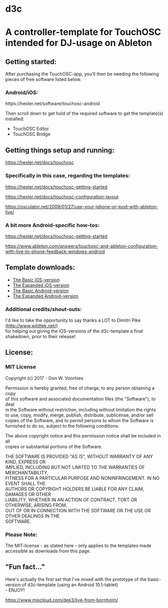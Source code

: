 # d3c
<h1>A controller-template for TouchOSC intended for DJ-usage on Ableton</h1>

<h2>Getting started:</h2>

After purchasing the TouchOSC-app, you’ll then be needing the following pieces of free software listed below.
<h3>Android/iOS:</h3>
https://hexler.net/software/touchosc-android

Then scroll down to get hold of the required software to get the template(s) installed: 
<ul>
<li>TouchOSC Editor</li>
<li>TouchOSC Bridge</li>
</ul>

<h2>Getting things setup and running:</h2>

https://hexler.net/docs/touchosc


<h3>Specifically in this case, regarding the templates:</h3>

https://hexler.net/docs/touchosc-getting-started

https://hexler.net/docs/touchosc-configuration-layout

https://osculator.net/2009/01/27/use-your-iphone-or-ipod-with-ableton-live/


<h3>A bit more Android-specific how-tos:</h3>

https://hexler.net/docs/touchosc-getting-started

https://www.ableton.com/answers/touchosc-and-ableton-configuration-with-live-to-phone-feedback-windows-android

<h2>Template downloads:</h2>
<ul>
  <li><a href="https://github.com/donvoorhies/d3c/blob/master/d3c_iOS.touchosc?raw=true">The Basic iOS-version</a></li>
  <li><a href="https://github.com/donvoorhies/d3c/blob/master/d3c-ext_iOS.touchosc?raw=true">The Expanded iOS-version</a></li>
  <li><a href="https://github.com/donvoorhies/d3c/blob/master/d3c_Android.touchosc?raw=true">The Basic Android-version</a></li>
  <li><a href="https://github.com/donvoorhies/d3c/blob/master/d3c-ext_Android.touchosc?raw=true">The Expanded Android-version</a></li>
</ul>

<h3>Additional credits/shout-outs:</h3>
<p>I'd like to take the opportunity to say thanks a LOT to Dimitri Pike (<a href="http://www.wildtek.net/" title="To the Wildtek website" target="_blank">http://www.wildtek.net/</a>)<br>
for helping out giving the iOS-versions of the d3c-template a final shakedown, prior to their release!</p>

<h2>License:</h2>
<h3>MIT License</h3>
<p>Copyright (c) 2017 - Don W. Voorhies</p>

<p>Permission is hereby granted, free of charge, to any person obtaining a copy<br>
of this software and associated documentation files (the "Software"), to deal<br>
in the Software without restriction, including without limitation the rights<br>
to use, copy, modify, merge, publish, distribute, sublicense, and/or sell<br>
copies of the Software, and to permit persons to whom the Software is<br>
furnished to do so, subject to the following conditions:</p>

<p>The above copyright notice and this permission notice shall be included in all<br>
copies or substantial portions of the Software.</p>

<p>THE SOFTWARE IS PROVIDED "AS IS", WITHOUT WARRANTY OF ANY KIND, EXPRESS OR<br>
IMPLIED, INCLUDING BUT NOT LIMITED TO THE WARRANTIES OF MERCHANTABILITY,<br>
FITNESS FOR A PARTICULAR PURPOSE AND NONINFRINGEMENT. IN NO EVENT SHALL THE<br>
AUTHORS OR COPYRIGHT HOLDERS BE LIABLE FOR ANY CLAIM, DAMAGES OR OTHER<br>
LIABILITY, WHETHER IN AN ACTION OF CONTRACT, TORT OR OTHERWISE, ARISING FROM,<br>
OUT OF OR IN CONNECTION WITH THE SOFTWARE OR THE USE OR OTHER DEALINGS IN THE<br>
SOFTWARE.</p>

<h3>Please Note:</h3>
<p>The MIT-license - as stated here - only applies to the templates made accessible as downloads from this page.</p> 

<h2>&quot;Fun fact...&quot;</h2>
<p>Here's actually the first set that I've mixed with the prototype of the basic-version of d3c-template (using an Android 10.1-tablet)<br> - ENJOY!</p>
<a href="https://www.mixcloud.com/dee3/live-from-bornholm/" title="The Live From An Island set at Mixcloud" target="_blank">https://www.mixcloud.com/dee3/live-from-bornholm/</a>  
